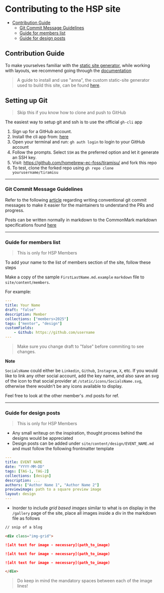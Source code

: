 # Contributing to the HSP site

* [Contribution Guide](#contribution-guide)
    * [Git Commit Message Guidelines](#git-commit-message-guidelines)
    * [Guide for members list](#guide-for-members-list)
    * [Guide for design posts](#guide-for-design-posts)


## Contribution Guide

To make yourselves familiar with the [static site generator](https://en.wikipedia.org/wiki/Static_site_generator),
while working with layouts, we recommend going through the [documentation](https://anna-docs.netlify.app/docs)

> A guide to install and use "anna", the custom static-site generator used to build this site, can be found [here](https://anna-docs.netlify.app/quick-start).

## Setting up Git

> Skip this if you know how to clone and push to GitHub

The easiest way to setup git and ssh is to use the official `gh-cli` app

1. Sign up for a GitHub account.
2. Install the cli app from: [here](http://github.com/cli/cli#installation)
3. Open your terminal and run: `gh auth login` to login to your GitHub account
4. Follow the prompts. Select `SSH` as the preferred option and let it generate an SSH key.
6. Visit: https://github.com/homebrew-ec-foss/tiramisu/ and fork this repo
5. To test, clone the forked repo using `gh repo clone yourusername/tiramisu`


---

### Git Commit Message Guidelines

Refer to the following
[article](https://www.conventionalcommits.org/en/v1.0.0/) regarding writing
conventional git commit messages to make it easier for the maintainers to
understand the PRs and progress.

Posts can be written normally in markdown
to the CommonMark markdown specifications
found [here](http://commonmark.org)

---

### Guide for members list

> This is only for HSP Members

To add your name to the list of members section of the site, follow these steps

Make a copy of the sample `FirstLastName.md.example` `markdown` file to
`site/content/members`.

For example:

```yaml
---
title: Your Name
draft: "false"
description: Member
collections: ["members>2025"]
tags: ["mentor", "design"]
customFields:
    - Github: https://github.com/username
---
```

> Make sure you change draft to "false" before commiting to see changes.

**Note**

`SocialsName` could either be `Linkedin`, `Github`, `Instagram`, `X`, etc. If
you would like to link any other social account, add the key name, and also
save an svg of the icon to that social provider at `/static/icons/SocialsName.svg`,
otherwise there wouldn't be any icons available to display.

Feel free to look at the other member's .md posts for ref.

---

### Guide for design posts

> This is only for HSP Members

-   Any small writeup on the inspiration, thought process behind the designs would be appreciated
-   Design posts can be added under `site/content/design/EVENT_NAME.md` and must follow the following frontmatter template

```yaml
---
title: EVENT NAME
date: "YYYY-MM-DD"
tags: [TAG-1, TAG-2]
collections: [design]
description: ...
authors: ["Author Name 1", "Author Name 2"]
previewimage: path to a square preview image
layout: design
---
```

-   Inorder to include _grid based images_ similar to what is on display in the `/gallery` page of the site,
    place all images inside a div in the markdown file as follows

```md
// snip of a blog

<div class="img-grid">

![alt text for image - necessary](path_to_image)

![alt text for image - necessary](path_to_image)

![alt text for image - necessary](path_to_image)

</div>
```

> Do keep in mind the mandatory spaces between each of the image lines!
